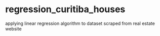# regression_curitiba_houses
applying linear regression algorithm to dataset scraped from real estate website
